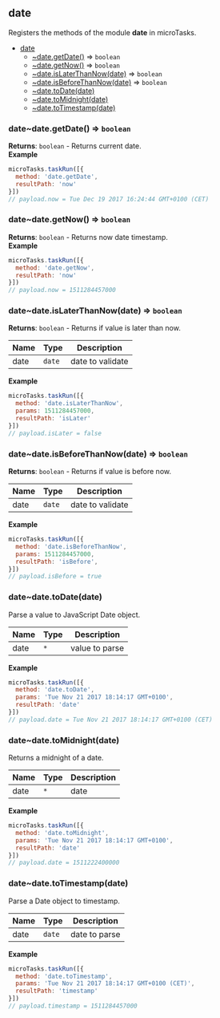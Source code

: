 <a name="module_date"></a>

## date
Registers the methods of the module **date** in microTasks.


* [date](#module_date)
    * [~date.getDate()](#module_date..date.getDate) ⇒ <code>boolean</code>
    * [~date.getNow()](#module_date..date.getNow) ⇒ <code>boolean</code>
    * [~date.isLaterThanNow(date)](#module_date..date.isLaterThanNow) ⇒ <code>boolean</code>
    * [~date.isBeforeThanNow(date)](#module_date..date.isBeforeThanNow) ⇒ <code>boolean</code>
    * [~date.toDate(date)](#module_date..date.toDate)
    * [~date.toMidnight(date)](#module_date..date.toMidnight)
    * [~date.toTimestamp(date)](#module_date..date.toTimestamp)

<a name="module_date..date.getDate"></a>

### date~date.getDate() ⇒ <code>boolean</code>
**Returns**: <code>boolean</code> - Returns current date.  
**Example**  
```js
microTasks.taskRun([{
  method: 'date.getDate',
  resultPath: 'now'
}])
// payload.now = Tue Dec 19 2017 16:24:44 GMT+0100 (CET)
```
<a name="module_date..date.getNow"></a>

### date~date.getNow() ⇒ <code>boolean</code>
**Returns**: <code>boolean</code> - Returns now date timestamp.  
**Example**  
```js
microTasks.taskRun([{
  method: 'date.getNow',
  resultPath: 'now'
}])
// payload.now = 1511284457000
```
<a name="module_date..date.isLaterThanNow"></a>

### date~date.isLaterThanNow(date) ⇒ <code>boolean</code>
**Returns**: <code>boolean</code> - Returns if value is later than now.  

| Name | Type | Description |
| --- | --- | --- |
| date | <code>date</code> | date to validate |

**Example**  
```js
microTasks.taskRun([{
  method: 'date.isLaterThanNow',
  params: 1511284457000,
  resultPath: 'isLater'
}])
// payload.isLater = false
```
<a name="module_date..date.isBeforeThanNow"></a>

### date~date.isBeforeThanNow(date) ⇒ <code>boolean</code>
**Returns**: <code>boolean</code> - Returns if value is before now.  

| Name | Type | Description |
| --- | --- | --- |
| date | <code>date</code> | date to validate |

**Example**  
```js
microTasks.taskRun([{
  method: 'date.isBeforeThanNow',
  params: 1511284457000,
  resultPath: 'isBefore',
}])
// payload.isBefore = true
```
<a name="module_date..date.toDate"></a>

### date~date.toDate(date)
Parse a value to JavaScript Date object.


| Name | Type | Description |
| --- | --- | --- |
| date | <code>\*</code> | value to parse |

**Example**  
```js
microTasks.taskRun([{
  method: 'date.toDate',
  params: 'Tue Nov 21 2017 18:14:17 GMT+0100',
  resultPath: 'date'
}])
// payload.date = Tue Nov 21 2017 18:14:17 GMT+0100 (CET)
```
<a name="module_date..date.toMidnight"></a>

### date~date.toMidnight(date)
Returns a midnight of a date.


| Name | Type | Description |
| --- | --- | --- |
| date | <code>\*</code> | date |

**Example**  
```js
microTasks.taskRun([{
  method: 'date.toMidnight',
  params: 'Tue Nov 21 2017 18:14:17 GMT+0100',
  resultPath: 'date'
}])
// payload.date = 1511222400000
```
<a name="module_date..date.toTimestamp"></a>

### date~date.toTimestamp(date)
Parse a Date object to timestamp.


| Name | Type | Description |
| --- | --- | --- |
| date | <code>date</code> | date to parse |

**Example**  
```js
microTasks.taskRun([{
  method: 'date.toTimestamp',
  params: 'Tue Nov 21 2017 18:14:17 GMT+0100 (CET)',
  resultPath: 'timestamp'
}])
// payload.timestamp = 1511284457000
```
